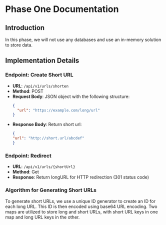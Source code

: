 # Phase One Documentation

## Introduction

In this phase, we will not use any databases and use an in-memory solution to store data.

## Implementation Details

### Endpoint: Create Short URL

- **URL**: `/api/v1/urls/shorten`
- **Method**: POST
- **Request Body**: JSON object with the following structure:
  ```json
  {
    "url": "https://example.com/long/url"
  }
  
- **Response Body**: Return short url:
  ```json
  {
  "url": "http://short.url/abcdef"
  }

### Endpoint: Redirect

- **URL**: `/api/v1/urls/{shortUrl}`
- **Method**: Get
- **Response**: Return longURL for HTTP redirection (301 status code)

### Algorithm for Generating Short URLs

To generate short URLs, we use a unique ID generator to create an ID for each long URL. This ID is then encoded using base64 URL encoding. Two maps are utilized to store long and short URLs, with short URL keys in one map and long URL keys in the other.